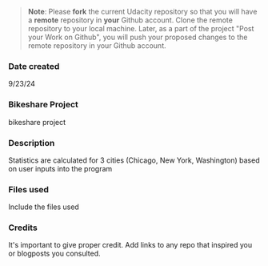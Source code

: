 >**Note**: Please **fork** the current Udacity repository so that you will have a **remote** repository in **your** Github account. Clone the remote repository to your local machine. Later, as a part of the project "Post your Work on Github", you will push your proposed changes to the remote repository in your Github account.

### Date created
9/23/24

### Bikeshare Project
bikeshare project

### Description
Statistics are calculated for 3 cities (Chicago, New York, Washington) based on user inputs into the program

### Files used
Include the files used

### Credits
It's important to give proper credit. Add links to any repo that inspired you or blogposts you consulted.


